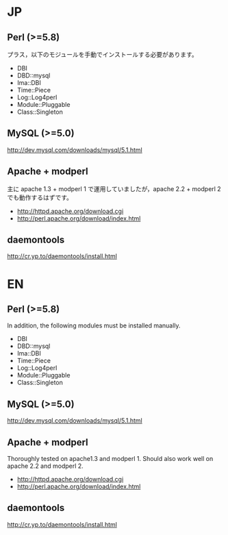 

# JP #

## Perl (>=5.8) ##

プラス，以下のモジュールを手動でインストールする必要があります。

  * DBI
  * DBD::mysql
  * Ima::DBI
  * Time::Piece
  * Log::Log4perl
  * Module::Pluggable
  * Class::Singleton

## MySQL (>=5.0) ##

http://dev.mysql.com/downloads/mysql/5.1.html

## Apache + modperl ##

主に apache 1.3 + modperl 1 で運用していましたが，apache 2.2 + modperl 2 でも動作するはずです。

  * http://httpd.apache.org/download.cgi
  * http://perl.apache.org/download/index.html

## daemontools ##

http://cr.yp.to/daemontools/install.html

# EN #

## Perl (>=5.8) ##

In addition, the following modules must be installed manually.

  * DBI
  * DBD::mysql
  * Ima::DBI
  * Time::Piece
  * Log::Log4perl
  * Module::Pluggable
  * Class::Singleton

## MySQL (>=5.0) ##

http://dev.mysql.com/downloads/mysql/5.1.html

## Apache + modperl ##

Thoroughly tested on apache1.3 and modperl 1. Should also work well on apache 2.2 and modperl 2.

  * http://httpd.apache.org/download.cgi
  * http://perl.apache.org/download/index.html

## daemontools ##

http://cr.yp.to/daemontools/install.html